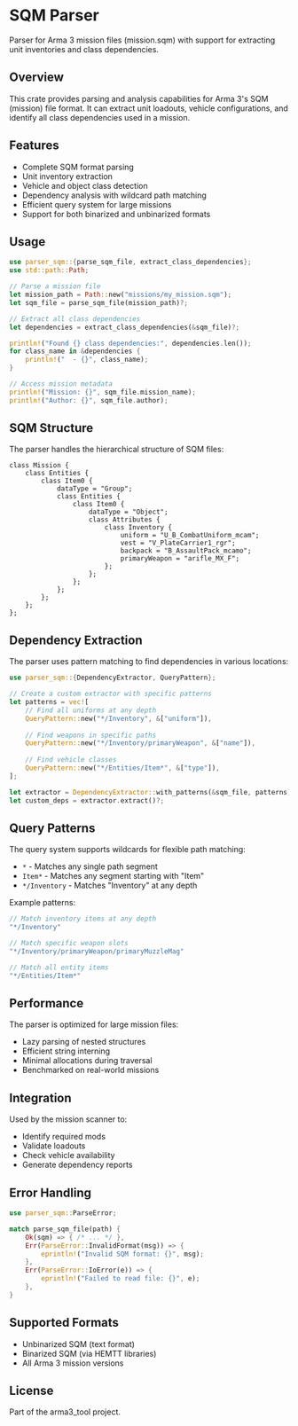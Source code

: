 # SQM Parser

Parser for Arma 3 mission files (mission.sqm) with support for extracting unit inventories and class dependencies.

## Overview

This crate provides parsing and analysis capabilities for Arma 3's SQM (mission) file format. It can extract unit loadouts, vehicle configurations, and identify all class dependencies used in a mission.

## Features

- Complete SQM format parsing
- Unit inventory extraction
- Vehicle and object class detection
- Dependency analysis with wildcard path matching
- Efficient query system for large missions
- Support for both binarized and unbinarized formats

## Usage

```rust
use parser_sqm::{parse_sqm_file, extract_class_dependencies};
use std::path::Path;

// Parse a mission file
let mission_path = Path::new("missions/my_mission.sqm");
let sqm_file = parse_sqm_file(mission_path)?;

// Extract all class dependencies
let dependencies = extract_class_dependencies(&sqm_file)?;

println!("Found {} class dependencies:", dependencies.len());
for class_name in &dependencies {
    println!("  - {}", class_name);
}

// Access mission metadata
println!("Mission: {}", sqm_file.mission_name);
println!("Author: {}", sqm_file.author);
```

## SQM Structure

The parser handles the hierarchical structure of SQM files:

```sqm
class Mission {
    class Entities {
        class Item0 {
            dataType = "Group";
            class Entities {
                class Item0 {
                    dataType = "Object";
                    class Attributes {
                        class Inventory {
                            uniform = "U_B_CombatUniform_mcam";
                            vest = "V_PlateCarrier1_rgr";
                            backpack = "B_AssaultPack_mcamo";
                            primaryWeapon = "arifle_MX_F";
                        };
                    };
                };
            };
        };
    };
};
```

## Dependency Extraction

The parser uses pattern matching to find dependencies in various locations:

```rust
use parser_sqm::{DependencyExtractor, QueryPattern};

// Create a custom extractor with specific patterns
let patterns = vec![
    // Find all uniforms at any depth
    QueryPattern::new("*/Inventory", &["uniform"]),
    
    // Find weapons in specific paths
    QueryPattern::new("*/Inventory/primaryWeapon", &["name"]),
    
    // Find vehicle classes
    QueryPattern::new("*/Entities/Item*", &["type"]),
];

let extractor = DependencyExtractor::with_patterns(&sqm_file, patterns);
let custom_deps = extractor.extract()?;
```

## Query Patterns

The query system supports wildcards for flexible path matching:

- `*` - Matches any single path segment
- `Item*` - Matches any segment starting with "Item"
- `*/Inventory` - Matches "Inventory" at any depth

Example patterns:
```rust
// Match inventory items at any depth
"*/Inventory"

// Match specific weapon slots
"*/Inventory/primaryWeapon/primaryMuzzleMag"

// Match all entity items
"*/Entities/Item*"
```

## Performance

The parser is optimized for large mission files:

- Lazy parsing of nested structures
- Efficient string interning
- Minimal allocations during traversal
- Benchmarked on real-world missions

## Integration

Used by the mission scanner to:
- Identify required mods
- Validate loadouts
- Check vehicle availability
- Generate dependency reports

## Error Handling

```rust
use parser_sqm::ParseError;

match parse_sqm_file(path) {
    Ok(sqm) => { /* ... */ },
    Err(ParseError::InvalidFormat(msg)) => {
        eprintln!("Invalid SQM format: {}", msg);
    },
    Err(ParseError::IoError(e)) => {
        eprintln!("Failed to read file: {}", e);
    },
}
```

## Supported Formats

- Unbinarized SQM (text format)
- Binarized SQM (via HEMTT libraries)
- All Arma 3 mission versions

## License

Part of the arma3_tool project. 